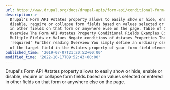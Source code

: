 ```yaml
---
url: https://www.drupal.org/docs/drupal-apis/form-api/conditional-form-fields
description: >-
  Drupal's Form API #states property allows to easily show or hide, enable or
  disable, require or collapse form fields based on values selected or entered
  in other fields on that form or anywhere else on the page. Table of Contents
  Overview The Form API #states Property Conditional Fields Examples Combine
  Multiple Fields or Values Negate conditions of #states Properties The State
  'required' Further reading Overview You simply define an ordinary css selector
  of the target field in the #states property of your form field element.
published_time: '2019-07-07T21:20:52+00:00'
modified_time: '2022-10-17T09:52:43+00:00'
---
```

Drupal's Form API #states property allows to easily show or hide, enable or disable, require or collapse form fields based on values selected or entered in other fields on that form or anywhere else on the page.